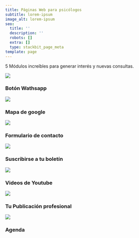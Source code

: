 ```yaml
---
title: Páginas Web para psicólogos
subtitle: lorem-ipsum
image_alt: lorem-ipsum
seo:
  title: ''
  description: ''
  robots: []
  extra: []
  type: stackbit_page_meta
template: page
---
```

5 Módulos increíbles para generar interés y nuevas consultas.

![](https://preview--alitoweb-b141d.stackbit.dev/images/alito-wasap-101864e1.png)

### Botón Wathsapp

![](https://preview--alitoweb-b141d.stackbit.dev/images/alito-mapa.png)

### Mapa de google

![](https://preview--alitoweb-b141d.stackbit.dev/images/alito-formu.png)

### Formulario de contacto

![](https://preview--alitoweb-b141d.stackbit.dev/images/alito-boletin.png)

### Suscribirse a tu boletín

![](https://preview--alitoweb-b141d.stackbit.dev/images/alito-yt.png)

### Videos de Youtube

![](https://preview--alitoweb-b141d.stackbit.dev/images/alito-publi.png)

### Tu Publicación profesional

![](https://preview--alitoweb-b141d.stackbit.dev/images/alito-agenda.png)

### Agenda
